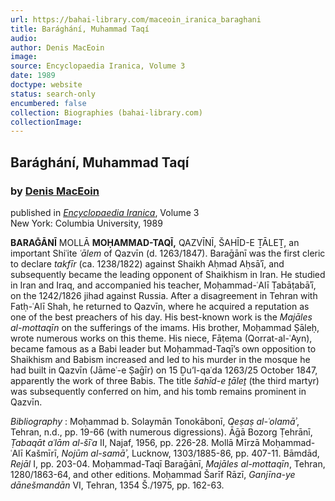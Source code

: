 ```yaml
---
url: https://bahai-library.com/maceoin_iranica_baraghani
title: Barághání, Muhammad Taqí
audio: 
author: Denis MacEoin
image: 
source: Encyclopaedia Iranica, Volume 3
date: 1989
doctype: website
status: search-only
encumbered: false
collection: Biographies (bahai-library.com)
collectionImage: 
---
```



## Barághání, Muhammad Taqí

### by [Denis MacEoin](https://bahai-library.com/author/Denis+MacEoin)

published in [_Encyclopaedia Iranica_](https://bahai-library.com/series/Encyclopaedia%20Iranica), Volume 3  
New York: Columbia University, 1989


**BARAḠĀNĪ** MOLLĀ **MOḤAMMAD-TAQĪ,** QAZVĪNĪ, ŠAHĪD-E ṮĀLEṮ, an important Shiʿite _ʿālem_ of Qazvīn (d. 1263/1847). Baraḡānī was the first cleric to declare _takfīr_ (ca. 1238/1822) against Shaikh Aḥmad Aḥsāʾī, and subsequently became the leading opponent of Shaikhism in Iran. He studied in Iran and Iraq, and accompanied his teacher, Moḥammad-ʿAlī Ṭabāṭabāʾī, on the 1242/1826 jihad against Russia. After a disagreement in Tehran with Fatḥ-ʿAlī Shah, he returned to Qazvīn, where he acquired a reputation as one of the best preachers of his day. His best-known work is the _Majāles al-mottaqīn_ on the sufferings of the imams. His brother, Moḥammad Ṣāleḥ, wrote numerous works on this theme. His niece, Fāṭema (Qorrat-al-ʿAyn), became famous as a Babi leader but Moḥammad-Taqī’s own opposition to Shaikhism and Babism increased and led to his murder in the mosque he had built in Qazvīn (Jāmeʿ-e Ṣaḡīr) on 15 Ḏu’l-qaʿda 1263/25 October 1847, apparently the work of three Babis. The title _šahīd-e ṯāleṯ_ (the third martyr) was subsequently conferred on him, and his tomb remains prominent in Qazvīn.

_Bibliography_ : Moḥammad b. Solaymān Tonokābonī, _Qeṣaṣ al-ʿolamāʾ_, Tehran, n.d., pp. 19-66 (with numerous digressions). Āḡā Bozorg Ṭehrānī, _Ṭabaqāt aʿlām al-šīʿa_ II, Najaf, 1956, pp. 226-28. Mollā Mīrzā Moḥammad-ʿAlī Kašmīrī, _Nojūm al-samāʾ_, Lucknow, 1303/1885-86, pp. 407-11. Bāmdād, _Rejāl_ I, pp. 203-04. Moḥammad-Taqī Baraḡānī, _Majāles al-mottaqīn_, Tehran, 1280/1863-64, and other editions. Moḥammad Šarīf Rāzī, _Ganjīna-ye dānešmandān_ VI, Tehran, 1354 Š./1975, pp. 162-63.
